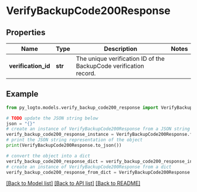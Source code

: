 # VerifyBackupCode200Response


## Properties

Name | Type | Description | Notes
------------ | ------------- | ------------- | -------------
**verification_id** | **str** | The unique verification ID of the BackupCode verification record. | 

## Example

```python
from py_logto.models.verify_backup_code200_response import VerifyBackupCode200Response

# TODO update the JSON string below
json = "{}"
# create an instance of VerifyBackupCode200Response from a JSON string
verify_backup_code200_response_instance = VerifyBackupCode200Response.from_json(json)
# print the JSON string representation of the object
print(VerifyBackupCode200Response.to_json())

# convert the object into a dict
verify_backup_code200_response_dict = verify_backup_code200_response_instance.to_dict()
# create an instance of VerifyBackupCode200Response from a dict
verify_backup_code200_response_from_dict = VerifyBackupCode200Response.from_dict(verify_backup_code200_response_dict)
```
[[Back to Model list]](../README.md#documentation-for-models) [[Back to API list]](../README.md#documentation-for-api-endpoints) [[Back to README]](../README.md)



